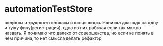 # automationTestStore
вопросы и трудности описаны в конце кодов. Написал два кода на одну и тужу фичу(регистрация), одна из них рабочая если так можно назвать.
Я понимаю что далеко от совершенства, но если не понять в чем причина, то нет смысла делать рефактор
